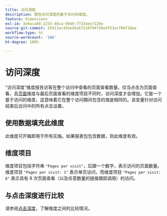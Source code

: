 ```yaml
---
title: 访问深度
description: 报告访问深度的基于访问的维度。
feature: Dimensions
exl-id: 3e9aca08-2255-46ca-9949-77334ee7120e
source-git-commit: 35413ac43eed5ab7218794f26e4753acf08f18ee
workflow-type: ht
source-wordcount: '166'
ht-degree: 100%

---
```


# 访问深度

“访问深度”维度报告访客在整个访问中查看的页面查看数量。仅当点击为页面查看，且[页面](page.md)维度与最后页面查看的维度项目不同时，访问深度才会增加。它是一个基于访问的维度，这意味着它在整个访问期间包含的值是相同的。该变量针对访问结束后访问中的所有点击设置。

## 使用数据填充此维度

此维度可开箱即用于所有实施。如果报表包包含数据，则此维度有效。

## 维度项目

维度项目包括字符串 `"Pages per visit"`，后跟一个数字，表示访问的页面数量。维度项目 `"Pages per visit: 1"` 表示单页访问，而维度项目 `"Pages per visit: 8"` 表示具有 8 次页面查看（以及任意数量的链接跟踪调用）的访问。

## 与点击深度进行比较

请参阅[点击深度](hit-depth.md)，了解维度之间的比较情况。
